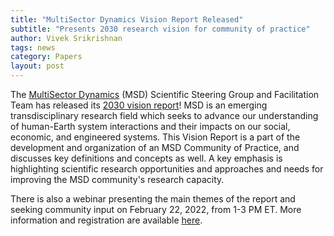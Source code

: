 ```yaml
---
title: "MultiSector Dynamics Vision Report Released"
subtitle: "Presents 2030 research vision for community of practice"
author: Vivek Srikrishnan
tags: news
category: Papers
layout: post
---
```


The [MultiSector Dynamics](https://multisectordynamics.org/) (MSD) Scientific Steering Group and Facilitation Team has released its [2030 vision report](https://doi.org/10.5281/zenodo.5825890)! MSD is an emerging transdisciplinary research field which seeks to advance our understanding of human-Earth system interactions and their impacts on our social, economic, and engineered systems. This Vision Report is a part of the development and organization of an MSD Community of Practice, and discusses key definitions and concepts as well. A key emphasis is highlighting scientific research opportunities and approaches and needs for improving the MSD community's research capacity.

There is also a webinar presenting the main themes of the report and seeking community input on February 22, 2022, from 1-3 PM ET. More information and registration are available [here](https://multisectordynamics.org/community-webinar/).